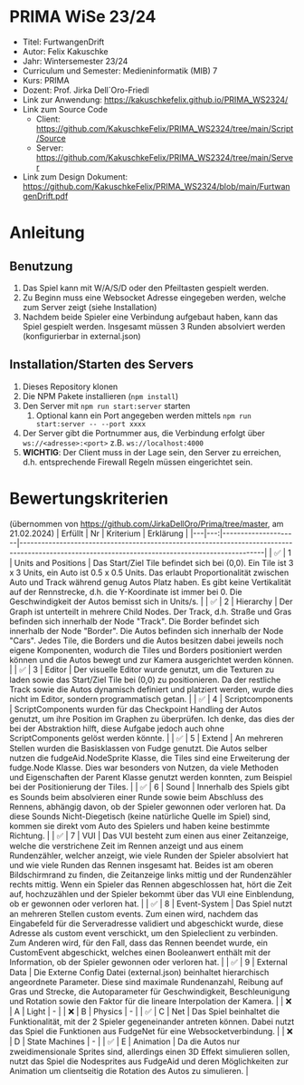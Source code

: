 # PRIMA WiSe 23/24

- Titel: FurtwangenDrift
- Autor: Felix Kakuschke
- Jahr: Wintersemester 23/24
- Curriculum und Semester: Medieninformatik (MIB) 7
- Kurs: PRIMA
- Dozent: Prof. Jirka Dell´Oro-Friedl
- Link zur Anwendung: https://kakuschkefelix.github.io/PRIMA_WS2324/
- Link zum Source Code
  - Client: https://github.com/KakuschkeFelix/PRIMA_WS2324/tree/main/Script/Source
  - Server: https://github.com/KakuschkeFelix/PRIMA_WS2324/tree/main/Server
- Link zum Design Dokument: https://github.com/KakuschkeFelix/PRIMA_WS2324/blob/main/FurtwangenDrift.pdf

# Anleitung
## Benutzung
1. Das Spiel kann mit W/A/S/D oder den Pfeiltasten gespielt werden.
2. Zu Beginn muss eine Websocket Adresse eingegeben werden, welche zum Server zeigt (siehe Installation)
3. Nachdem beide Spieler eine Verbindung aufgebaut haben, kann das Spiel gespielt werden. Insgesamt müssen 3 Runden absolviert werden (konfigurierbar in external.json)

## Installation/Starten des Servers
1. Dieses Repository klonen
2. Die NPM Pakete installieren (`npm install`)
3. Den Server mit `npm run start:server` starten
   1. Optional kann ein Port angegeben werden mittels `npm run start:server -- --port xxxx`
4. Der Server gibt die Portnummer aus, die Verbindung erfolgt über `ws://<adresse>:<port>` z.B. `ws://localhost:4000`
5. **WICHTIG**: Der Client muss in der Lage sein, den Server zu erreichen, d.h. entsprechende Firewall Regeln müssen eingerichtet sein.

# Bewertungskriterien
(übernommen von https://github.com/JirkaDellOro/Prima/tree/master, am 21.02.2024)
| Erfüllt | Nr | Kriterium           | Erklärung                                                                                                                                     |
|---|---:|---------------------|-------------------------------------------------------------------------------------------------------------------------------------------------|
| ✅ |  1 | Units and Positions | Das Start/Ziel Tile befindet sich bei (0,0). Ein Tile ist 3 x 3 Units, ein Auto ist 0.5 x 0.5 Units. Das erlaubt Proportionalität zwischen Auto und Track während genug Autos Platz haben. Es gibt keine Vertikalität auf der Rennstrecke, d.h. die Y-Koordinate ist immer bei 0. Die Geschwindigkeit der Autos bemisst sich in Units/s.                                                                |
| ✅ |  2 | Hierarchy           | Der Graph ist unterteilt in mehrere Child Nodes. Der Track, d.h. Straße und Gras befinden sich innerhalb der Node "Track". Die Border befindet sich innerhalb der Node "Border". Die Autos befinden sich innerhalb der Node "Cars". Jedes Tile, die Borders und die Autos besitzen dabei jeweils noch eigene Komponenten, wodurch die Tiles und Borders positioniert werden können und die Autos bewegt und zur Kamera ausgerichtet werden können.                                                                              |
| ✅ |  3 | Editor              | Der visuelle Editor wurde genutzt, um die Texturen zu laden sowie das Start/Ziel Tile bei (0,0) zu positionieren. Da der restliche Track sowie die Autos dynamisch definiert und platziert werden, wurde dies nicht im Editor, sondern programmatisch getan.                                                                |
| ✅ |  4 | Scriptcomponents    | ScriptComponents wurden für das Checkpoint Handling der Autos genutzt, um ihre Position im Graphen zu überprüfen. Ich denke, das dies der bei der Abstraktion hilft, diese Aufgabe jedoch auch ohne ScriptComponents gelöst werden könnte.                                                            |
| ✅ |  5 | Extend              | An mehreren Stellen wurden die Basisklassen von Fudge genutzt. Die Autos selber nutzen die fudgeAid.NodeSprite Klasse, die Tiles sind eine Erweiterung der fudge.Node Klasse. Dies war besonders von Nutzen, da viele Methoden und Eigenschaften der Parent Klasse genutzt werden konnten, zum Beispiel bei der Positionierung der Tiles.                         |
| ✅ |  6 | Sound               | Innerhalb des Spiels gibt es Sounds beim absolvieren einer Runde sowie beim Abschluss des Rennens, abhängig davon, ob der Spieler gewonnen oder verloren hat. Da diese Sounds Nicht-Diegetisch (keine natürliche Quelle im Spiel) sind, kommen sie direkt vom Auto des Spielers und haben keine bestimmte Richtung.                                                 |
| ✅ |  7 | VUI                 | Das VUI besteht zum einen aus einer Zeitanzeige, welche die verstrichene Zeit im Rennen anzeigt und aus einem Rundenzähler, welcher anzeigt, wie viele Runden der Spieler absolviert hat und wie viele Runden das Rennen insgesamt hat. Beides ist am oberen Bildschirmrand zu finden, die Zeitanzeige links mittig und der Rundenzähler rechts mittig. Wenn ein Spieler das Rennen abgeschlossen hat, hört die Zeit auf, hochzuzählen und der Spieler bekommt über das VUI eine Einblendung, ob er gewonnen oder verloren hat.                                             |
| ✅ |  8 | Event-System        | Das Spiel nutzt an mehreren Stellen custom events. Zum einen wird, nachdem das Eingabefeld für die Serveradresse validiert und abgeschickt wurde, diese Adresse als custom event verschickt, um den Spieleclient zu verbinden. Zum Anderen wird, für den Fall, dass das Rennen beendet wurde, ein CustomEvent abgeschickt, welches einen Booleanwert enthält mit der Information, ob der Spieler gewonnen oder verloren hat. |
| ✅ |  9 | External Data       | Die Externe Config Datei (external.json) beinhaltet hierarchisch angeordnete Parameter. Diese sind maximale Rundenanzahl, Reibung auf Gras und Strecke, die Autoparameter für Geschwindigkeit, Beschleunigung und Rotation sowie den Faktor für die lineare Interpolation der Kamera.                               |
| ❌ |  A | Light               | -                                                                         |
| ❌ |  B | Physics             | -                                           |
| ✅ |  C | Net                 | Das Spiel beinhaltet die Funktionalität, mit der 2 Spieler gegeneinander antreten können. Dabei nutzt das Spiel die Funktionen aus FudgeNet für eine Websocketverbindung.                                                                                                   |
| ❌ |  D | State Machines      | -                                      |
| ✅ |  E | Animation           | Da die Autos nur zweidimensionale Sprites sind, allerdings einen 3D Effekt simulieren sollen, nutzt das Spiel die Nodesprites aus FudgeAid und deren Möglichkeiten zur Animation um clientseitig die Rotation des Autos zu simulieren.                                                   |
